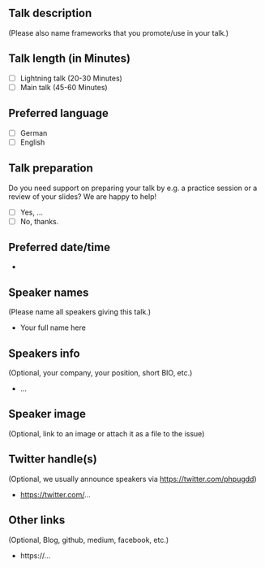 ## Talk description
(Please also name frameworks that you promote/use in your talk.)

## Talk length (in Minutes)

- [ ] Lightning talk (20-30 Minutes)
- [ ] Main talk (45-60 Minutes)

## Preferred language

- [ ] German
- [ ] English

## Talk preparation

Do you need support on preparing your talk by e.g. a practice session or a review of your slides? 
We are happy to help!

- [ ] Yes, ...
- [ ] No, thanks.

## Preferred date/time

- 

## Speaker names
(Please name all speakers giving this talk.)

- Your full name here

## Speakers info
(Optional, your company, your position, short BIO, etc.)

- ...

## Speaker image
(Optional, link to an image or attach it as a file to the issue)

## Twitter handle(s)
(Optional, we usually announce speakers via https://twitter.com/phpugdd)

- https://twitter.com/...

## Other links
(Optional, Blog, github, medium, facebook, etc.)

- https://...
